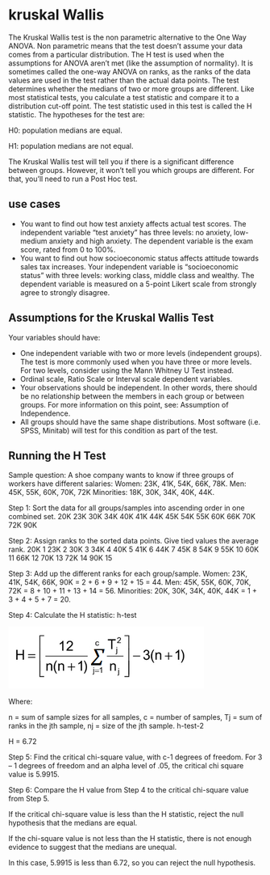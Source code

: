 # kruskal Wallis

The Kruskal Wallis test is the non parametric alternative to the One Way ANOVA. Non parametric means that the test doesn’t assume your data comes from a particular distribution. The H test is used when the assumptions for ANOVA aren’t met (like the assumption of normality). It is sometimes called the one-way ANOVA on ranks, as the ranks of the data values are used in the test rather than the actual data points.
The test determines whether the medians of two or more groups are different. Like most statistical tests, you calculate a test statistic and compare it to a distribution cut-off point. The test statistic used in this test is called the H statistic. The hypotheses for the test are:

H0: population medians are equal.

H1: population medians are not equal.

The Kruskal Wallis test will tell you if there is a significant difference between groups. However, it won’t tell you which groups are different. For that, you’ll need to run a Post Hoc test.

## use cases
* You want to find out how test anxiety affects actual test scores. The independent variable “test anxiety” has three levels: no anxiety, low-medium anxiety and high anxiety. The dependent variable is the exam score, rated from 0 to 100%.
* You want to find out how socioeconomic status affects attitude towards sales tax increases. Your independent variable is “socioeconomic status” with three levels: working class, middle class and wealthy. The dependent variable is measured on a 5-point Likert scale from strongly agree to strongly disagree.

## Assumptions for the Kruskal Wallis Test
Your variables should have:

* One independent variable with two or more levels (independent groups). The test is more commonly used when you have three or more levels. For two levels, consider using the Mann Whitney U Test instead.
* Ordinal scale, Ratio Scale or Interval scale dependent variables.
* Your observations should be independent. In other words, there should be no relationship between the members in each group or between groups. For more information on this point, see: Assumption of Independence.
* All groups should have the same shape distributions. Most software (i.e. SPSS, Minitab) will test for this condition as part of the test.

## Running the H Test
Sample question: A shoe company wants to know if three groups of workers have different salaries:
Women: 23K, 41K, 54K, 66K, 78K.
Men: 45K, 55K, 60K, 70K, 72K
Minorities: 18K, 30K, 34K, 40K, 44K.

Step 1: Sort the data for all groups/samples into ascending order in one combined set.
20K
23K
30K
34K
40K
41K
44K
45K
54K
55K
60K
66K
70K
72K
90K

Step 2: Assign ranks to the sorted data points. Give tied values the average rank.
20K 1
23K 2
30K 3
34K 4
40K 5
41K 6
44K 7
45K 8
54K 9
55K 10
60K 11
66K 12
70K 13
72K 14
90K 15

Step 3: Add up the different ranks for each group/sample.
Women: 23K, 41K, 54K, 66K, 90K = 2 + 6 + 9 + 12 + 15 = 44.
Men: 45K, 55K, 60K, 70K, 72K = 8 + 10 + 11 + 13 + 14 = 56.
Minorities: 20K, 30K, 34K, 40K, 44K = 1 + 3 + 4 + 5 + 7 = 20.

Step 4: Calculate the H statistic:
h-test

<img src="./images/h-test.png" alt="data" class="inline"/>

Where:

n = sum of sample sizes for all samples,
c = number of samples,
Tj = sum of ranks in the jth sample,
nj = size of the jth sample.
h-test-2


H = 6.72

Step 5: Find the critical chi-square value, with c-1 degrees of freedom. For 3 – 1 degrees of freedom and an alpha level of .05, the critical chi square value is 5.9915.

Step 6: Compare the H value from Step 4 to the critical chi-square value from Step 5.

If the critical chi-square value is less than the H statistic, reject the null hypothesis that the medians are equal.

If the chi-square value is not less than the H statistic, there is not enough evidence to suggest that the medians are unequal.

In this case, 5.9915 is less than 6.72, so you can reject the null hypothesis.

